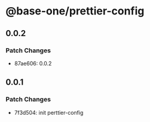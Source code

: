 # @base-one/prettier-config

## 0.0.2

### Patch Changes

- 87ae606: 0.0.2

## 0.0.1

### Patch Changes

- 7f3d504: init perttier-config
